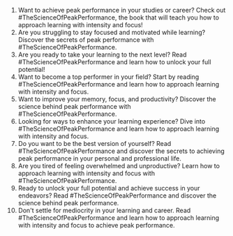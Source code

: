 1. Want to achieve peak performance in your studies or career? Check out #TheScienceOfPeakPerformance, the book that will teach you how to approach learning with intensity and focus!
2. Are you struggling to stay focused and motivated while learning? Discover the secrets of peak performance with #TheScienceOfPeakPerformance.
3. Are you ready to take your learning to the next level? Read #TheScienceOfPeakPerformance and learn how to unlock your full potential!
4. Want to become a top performer in your field? Start by reading #TheScienceOfPeakPerformance and learn how to approach learning with intensity and focus.
5. Want to improve your memory, focus, and productivity? Discover the science behind peak performance with #TheScienceOfPeakPerformance.
6. Looking for ways to enhance your learning experience? Dive into #TheScienceOfPeakPerformance and learn how to approach learning with intensity and focus.
7. Do you want to be the best version of yourself? Read #TheScienceOfPeakPerformance and discover the secrets to achieving peak performance in your personal and professional life.
8. Are you tired of feeling overwhelmed and unproductive? Learn how to approach learning with intensity and focus with #TheScienceOfPeakPerformance.
9. Ready to unlock your full potential and achieve success in your endeavors? Read #TheScienceOfPeakPerformance and discover the science behind peak performance.
10. Don't settle for mediocrity in your learning and career. Read #TheScienceOfPeakPerformance and learn how to approach learning with intensity and focus to achieve peak performance.
